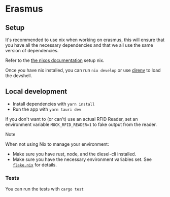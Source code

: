 # Erasmus

## Setup
It's recommended to use nix when working on erasmus, this will ensure that you have all the necessary dependencies and that we all use the same version of dependencies.

Refer to the [the nixos documentation](https://nixos.org/download#nix-install-macos) setup nix.

Once you have nix installed, you can run `nix develop` or use [direnv](https://direnv.net/) to load the devshell.

## Local development
* Install dependencies with `yarn install`
* Run the app with `yarn tauri dev`

If you don't want to (or can't) use an actual RFID Reader, set an environment variable `MOCK_RFID_READER=1` to fake output from the reader.

> [!NOTE]
> When not using Nix to manage your environment:
> * Make sure you have rust, node, and the diesel-cli installed.
> * Make sure you have the necessary environment variables set. See [`flake.nix`](./flake.nix) for details.

### Tests
You can run the tests with `cargo test`
